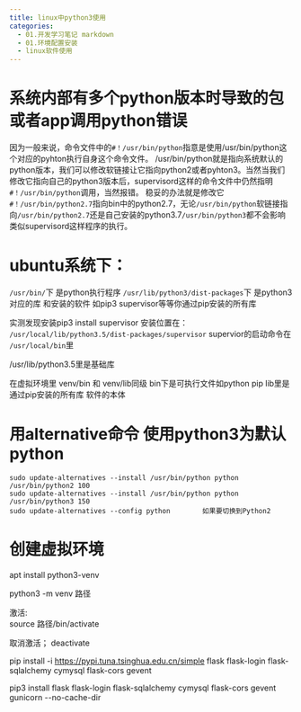 ```yaml
---
title: linux中python3使用
categories:
  - 01.开发学习笔记 markdown
  - 01.环境配置安装
  - linux软件使用
---
```


# 系统内部有多个python版本时导致的包或者app调用python错误
因为一般来说，命令文件中的`#！/usr/bin/python`指意是使用/usr/bin/python这个对应的pyhton执行自身这个命令文件。
/usr/bin/python就是指向系统默认的python版本，我们可以修改软链接让它指向python2或者pyhton3。当然当我们修改它指向自己的python3版本后，supervisord这样的命令文件中仍然指明`#！/usr/bin/python`调用，当然报错。
稳妥的办法就是修改它`#！/usr/bin/python2.7`指向bin中的python2.7，无论`/usr/bin/python`软链接指向`/usr/bin/python2.7`还是自己安装的python3.7`/usr/bin/python3`都不会影响类似supervisord这样程序的执行。

# ubuntu系统下：
`/usr/bin/`下 是python执行程序
`/usr/lib/python3/dist-packages`下 是python3对应的库 和安装的软件 如pip3 supervisor等等你通过pip安装的所有库

实测发现安装pip3 install supervisor 安装位置在：
`/usr/local/lib/python3.5/dist-packages/supervisor`
supervior的启动命令在 `/usr/local/bin`里

/usr/lib/python3.5里是基础库

在虚拟环境里 venv/bin 和 venv/lib同级 bin下是可执行文件如python pip 
lib里是通过pip安装的所有库 软件的本体

# 用alternative命令 使用python3为默认python

```
sudo update-alternatives --install /usr/bin/python python /usr/bin/python2 100
sudo update-alternatives --install /usr/bin/python python /usr/bin/python3 150
sudo update-alternatives --config python        如果要切换到Python2
```

# 创建虚拟环境
apt install python3-venv

python3 -m venv 路径

激活:  
source 路径/bin/activate

取消激活；
deactivate

pip install -i https://pypi.tuna.tsinghua.edu.cn/simple flask flask-login flask-sqlalchemy cymysql flask-cors gevent

pip3 install flask flask-login flask-sqlalchemy cymysql flask-cors gevent gunicorn --no-cache-dir